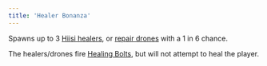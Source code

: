 ```yaml
---
title: 'Healer Bonanza'
---
```


Spawns up to 3 [Hiisi healers](https://noita.wiki.gg/wiki/Parantajahiisi), or [repair drones](https://noita.wiki.gg/wiki/Korjauslennokki) with a 1 in 6 chance.

The healers/drones fire [Healing Bolts](https://noita.wiki.gg/wiki/Healing_Bolt), but will not attempt to heal the player.
